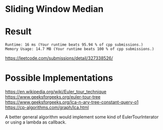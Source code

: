 # Sliding Window Median


# Result

```
Runtime: 16 ms (Your runtime beats 95.94 % of cpp submissions.)
Memory Usage: 14.7 MB (Your runtime beats 100 % of cpp submissions.)
```
https://leetcode.com/submissions/detail/327338526/

# Possible Implementations

https://en.wikipedia.org/wiki/Euler_tour_technique  
https://www.geeksforgeeks.org/euler-tour-tree    
https://www.geeksforgeeks.org/lca-n-ary-tree-constant-query-o1    
https://cp-algorithms.com/graph/lca.html   

A better general algorithm would implement some kind of EulerTourInterator or using a lambda as callback.